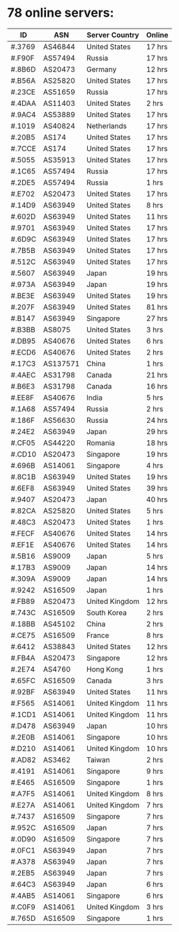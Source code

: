 # 78 online servers:

| ID | ASN | Server Country | Online |
| ------ | ------ | ------ | ------ |
| #.3769 | AS46844 | United States | 17 hrs |
| #.F90F | AS57494 | Russia | 17 hrs |
| #.8B6D | AS20473 | Germany | 12 hrs |
| #.B56A | AS25820 | United States | 17 hrs |
| #.23CE | AS51659 | Russia | 17 hrs |
| #.4DAA | AS11403 | United States | 2 hrs |
| #.9AC4 | AS53889 | United States | 17 hrs |
| #.1019 | AS40824 | Netherlands | 17 hrs |
| #.20B5 | AS174 | United States | 17 hrs |
| #.7CCE | AS174 | United States | 17 hrs |
| #.5055 | AS35913 | United States | 17 hrs |
| #.1C65 | AS57494 | Russia | 17 hrs |
| #.2DE5 | AS57494 | Russia | 1 hrs |
| #.E702 | AS20473 | United States | 17 hrs |
| #.14D9 | AS63949 | United States | 8 hrs |
| #.602D | AS63949 | United States | 11 hrs |
| #.9701 | AS63949 | United States | 17 hrs |
| #.6D9C | AS63949 | United States | 17 hrs |
| #.7B5B | AS63949 | United States | 17 hrs |
| #.512C | AS63949 | United States | 17 hrs |
| #.5607 | AS63949 | Japan | 19 hrs |
| #.973A | AS63949 | Japan | 19 hrs |
| #.BE3E | AS63949 | United States | 19 hrs |
| #.207F | AS63949 | United States | 81 hrs |
| #.B147 | AS63949 | Singapore | 27 hrs |
| #.B3BB | AS8075 | United States | 3 hrs |
| #.DB95 | AS40676 | United States | 6 hrs |
| #.ECD6 | AS40676 | United States | 2 hrs |
| #.17C3 | AS137571 | China | 1 hrs |
| #.4AEC | AS31798 | Canada | 21 hrs |
| #.B6E3 | AS31798 | Canada | 16 hrs |
| #.EE8F | AS40676 | India | 5 hrs |
| #.1A68 | AS57494 | Russia | 2 hrs |
| #.186F | AS56630 | Russia | 24 hrs |
| #.24E2 | AS63949 | Japan | 29 hrs |
| #.CF05 | AS44220 | Romania | 18 hrs |
| #.CD10 | AS20473 | Singapore | 19 hrs |
| #.696B | AS14061 | Singapore | 4 hrs |
| #.8C1B | AS63949 | United States | 19 hrs |
| #.6EF8 | AS63949 | United States | 39 hrs |
| #.9407 | AS20473 | Japan | 40 hrs |
| #.82CA | AS25820 | United States | 5 hrs |
| #.48C3 | AS20473 | United States | 1 hrs |
| #.FECF | AS40676 | United States | 14 hrs |
| #.EF1E | AS40676 | United States | 14 hrs |
| #.5B16 | AS9009 | Japan | 5 hrs |
| #.17B3 | AS9009 | Japan | 14 hrs |
| #.309A | AS9009 | Japan | 14 hrs |
| #.9242 | AS16509 | Japan | 1 hrs |
| #.FB89 | AS20473 | United Kingdom | 12 hrs |
| #.743C | AS16509 | South Korea | 2 hrs |
| #.18BB | AS45102 | China | 2 hrs |
| #.CE75 | AS16509 | France | 8 hrs |
| #.6412 | AS38843 | United States | 12 hrs |
| #.FB4A | AS20473 | Singapore | 12 hrs |
| #.2E74 | AS4760 | Hong Kong | 1 hrs |
| #.65FC | AS16509 | Canada | 3 hrs |
| #.92BF | AS63949 | United States | 11 hrs |
| #.F565 | AS14061 | United Kingdom | 11 hrs |
| #.1CD1 | AS14061 | United Kingdom | 11 hrs |
| #.D478 | AS63949 | Japan | 10 hrs |
| #.2E0B | AS14061 | Singapore | 10 hrs |
| #.D210 | AS14061 | United Kingdom | 10 hrs |
| #.AD82 | AS3462 | Taiwan | 2 hrs |
| #.4191 | AS14061 | Singapore | 9 hrs |
| #.E465 | AS16509 | Singapore | 1 hrs |
| #.A7F5 | AS14061 | United Kingdom | 8 hrs |
| #.E27A | AS14061 | United Kingdom | 7 hrs |
| #.7437 | AS16509 | Singapore | 7 hrs |
| #.952C | AS16509 | Japan | 7 hrs |
| #.0D90 | AS16509 | Singapore | 7 hrs |
| #.0FC1 | AS63949 | Japan | 7 hrs |
| #.A378 | AS63949 | Japan | 7 hrs |
| #.2EB5 | AS63949 | Japan | 7 hrs |
| #.64C3 | AS63949 | Japan | 6 hrs |
| #.4AB5 | AS14061 | Singapore | 6 hrs |
| #.C0F9 | AS14061 | United Kingdom | 3 hrs |
| #.765D | AS16509 | Singapore | 1 hrs |

